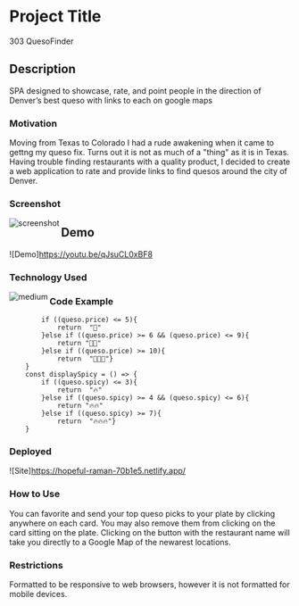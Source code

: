# Project Title

303 QuesoFinder

## Description

SPA designed to showcase, rate, and point people in the direction of Denver’s best queso with links to each on google maps

### Motivation

Moving from Texas to Colorado I had a rude awakening when it came to gettng my queso fix.  Turns out it is not as much of a "thing" as it is in Texas. Having trouble finding restaurants with a quality product, I decided to create a web application to rate and provide links to find quesos around the city of Denver.

### Screenshot

<img align="left" alt="screenshot" src="https://media1.giphy.com/media/rlJoOwrleuwyweSr3q/giphy.gif?cid=790b7611630fbfe5d092ec6c7e8f8b9a84c3790e6a237cb2&rid=giphy.gif&ct=g" />

## Demo

![Demo]https://youtu.be/qJsuCL0xBF8

### Technology Used

<img align="left" alt="medium" src="https://img.shields.io/badge/JavaScript-F7DF1E?style=for-the-badge&logo=javascript&logocolor=black" />



### Code Example

```    const displayPrice = () => {
        if ((queso.price) <= 5){
            return  "🤑"
        }else if ((queso.price) >= 6 && (queso.price) <= 9){
            return "🤑🤑"
        }else if ((queso.price) >= 10){
            return  "🤑🤑🤑"}
    }
    const displaySpicy = () => {
        if ((queso.spicy) <= 3){
            return  "🔥"
        }else if ((queso.spicy) >= 4 && (queso.spicy) <= 6){
            return "🔥🔥"
        }else if ((queso.spicy) >= 7){
            return  "🔥🔥🔥"}
    }
```


### Deployed

![Site]https://hopeful-raman-70b1e5.netlify.app/

### How to Use

You can favorite and send your top queso picks to your plate by clicking anywhere on each card. You may also remove them from clicking on the card sitting on the plate.  Clicking on the button with the restaurant name will take you directly to a Google Map of the newarest locations.

### Restrictions

Formatted to be responsive to web browsers, however it is not formatted for mobile devices.











